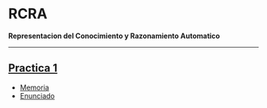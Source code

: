 # RCRA
**Representacion del Conocimiento y Razonamiento Automatico**
___

## [Practica 1](https://github.com/FerLS/RCRA/tree/main/RCRA-P1)

- [Memoria](https://es.overleaf.com/project/65c5da94e9ea946db97489d8)
- [Enunciado](https://github.com/FerLS/RCRA/blob/main/RCRA-P1/Enunciado.pdf)

